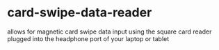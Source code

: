 card-swipe-data-reader
======================

allows for magnetic card swipe data input using the square card reader plugged into the headphone port of your laptop or tablet
